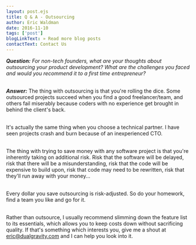 ```yaml
---
layout: post.ejs
title: Q & A - Outsourcing
author: Eric Waldman
date: 2016-11-10
tags: ['post']
blogLinkText: » Read more blog posts
contactText: Contact Us
---
```

<!-- Excerpt Start -->
_**Question:** For non-tech founders, what are your thoughts about outsourcing your product development? What are the challenges you faced and would you recommend it to a first time entrepreneur?_
<!-- Excerpt End -->
\
_**Answer:**_  The thing with outsourcing is that you're rolling the dice. Some outsourced projects succeed when you find a good freelancer/team, and others fail miserably because coders with no experience get brought in behind the client's back.

\
It's actually the same thing when you choose a technical partner. I have seen projects crash and burn because of an inexperienced CTO.

\
The thing with trying to save money with any software project is that you're inherently taking on additional risk. Risk that the software will be delayed, risk that there will be a misunderstanding, risk that the code will be expensive to build upon, risk that code may need to be rewritten, risk that they'll run away with your money...

\
Every dollar you save outsourcing is risk-adjusted. So do your homework, find a team you like and go for it.

\
Rather than outsource, I usually recommend slimming down the feature list to its essentials, which allows you to keep costs down without sacrificing quality. If that's something which interests you, give me a shout at [eric@dualgravity.com](mailto:eric@dualgravity.com) and I can help you look into it.